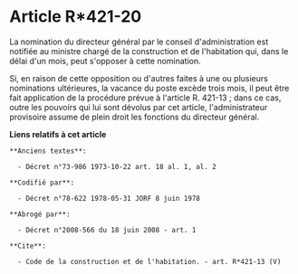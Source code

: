 # Article R*421-20

La nomination du directeur général par le conseil d'administration est notifiée au ministre chargé de la construction et de
l'habitation qui, dans le délai d'un mois, peut s'opposer à cette nomination. 

Si, en raison de cette opposition ou d'autres faites à une ou plusieurs nominations ultérieures, la vacance du poste excède
trois mois, il peut être fait application de la procédure prévue à l'article R. 421-13 ; dans ce cas, outre les pouvoirs qui
lui sont dévolus par cet article, l'administrateur provisoire assume de plein droit les fonctions du directeur général.

**Liens relatifs à cet article**

	**Anciens textes**:

	  - Décret n°73-986 1973-10-22 art. 18 al. 1, al. 2

	**Codifié par**:

	  - Décret n°78-622 1978-05-31 JORF 8 juin 1978

	**Abrogé par**:

	  - Décret n°2008-566 du 18 juin 2008 - art. 1

	**Cite**:

	  - Code de la construction et de l'habitation. - art. R*421-13 (V)
